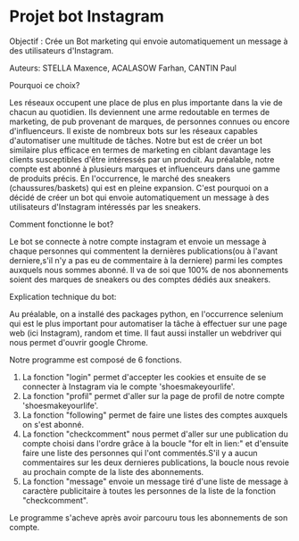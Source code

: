 # Projet bot Instagram
Objectif : Crée un Bot marketing qui envoie automatiquement un message à des utilisateurs d'Instagram.

Auteurs: STELLA Maxence, ACALASOW Farhan, CANTIN Paul

Pourquoi ce choix?

Les réseaux occupent une place de plus en plus importante dans la vie de chacun au quotidien. Ils deviennent une arme redoutable en termes de marketing, de pub provenant de marques, de personnes connues ou encore d'influenceurs. Il existe de nombreux bots sur les réseaux capables d'automatiser une multitude de tâches. Notre but est de créer un bot similaire plus efficace en termes de marketing en ciblant davantage les clients susceptibles d'être intéressés par un produit. 
Au préalable, notre compte est abonné à plusieurs marques et influenceurs dans une gamme de produits précis. En l'occurrence, le marché des sneakers (chaussures/baskets) qui est en pleine expansion. C'est pourquoi on a décidé de créer un bot qui envoie automatiquement un message à des utilisateurs d'Instagram intéressés par les sneakers.

Comment fonctionne le bot?

Le bot se connecte à notre compte instagram et envoie un message à chaque personnes qui commentent la dernières publications(ou à l'avant derniere,s'il n'y a pas eu de commentaire à la derniere) parmi les comptes auxquels nous sommes abonné. Il va de soi que 100% de nos abonnements soient des marques de sneakers ou des comptes dédiés aux sneakers. 

Explication technique du bot:

Au préalable, on a installé des packages python, en l'occurrence selenium qui est le plus important pour automatiser la tâche à effectuer sur une page web (ici Instagram), random et time. Il faut aussi installer un webdriver qui nous permet d'ouvrir google Chrome.

Notre programme est composé de 6 fonctions.
1) La fonction "login" permet d'accepter les cookies et ensuite de se connecter à Instagram via le compte 'shoesmakeyourlife'.
2) La fonction "profil" permet d'aller sur la page de profil de notre compte 'shoesmakeyourlife'.
3) La fonction "following" permet de faire une listes des comptes auxquels on s'est abonné. 
4) La fonction "checkcomment" nous permet d'aller sur une publication du compte choisi dans l'ordre grâce à la boucle "for elt in lien:" et d'ensuite faire une liste des personnes qui l'ont commentés.S'il y a aucun commentaires sur les deux dernieres publications, la boucle nous revoie au prochain compte de la liste des abonnements.
5) La fonction "message" envoie un message tiré d'une liste de message à caractère publicitaire à toutes les personnes de la liste de la fonction "checkcomment".

Le programme s'acheve après avoir parcouru tous les abonnements de son compte.
